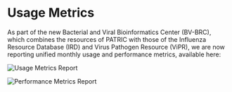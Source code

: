 # Usage Metrics
As part of the new Bacterial and Viral Bioinformatics Center (BV-BRC), which combines the resources of PATRIC with those of the Influenza Resource Database (IRD) and Virus Pathogen Resource (ViPR), we are now reporting unified monthly usage and performance metrics, available here: 

![Usage Metrics Report](_link) 

![Performance Metrics Report](_link)
